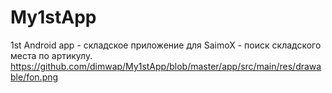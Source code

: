 # My1stApp
1st Android app - складское приложение для SaimoX - поиск складского места по артикулу.
https://github.com/dimwap/My1stApp/blob/master/app/src/main/res/drawable/fon.png
